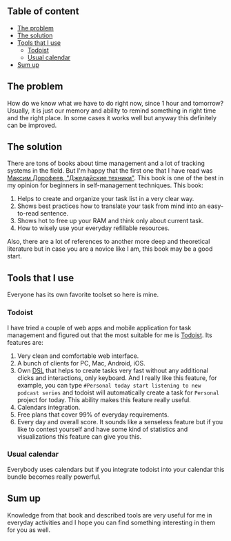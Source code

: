 ## Table of content
<!-- MarkdownTOC autolink="true" bracket="round" -->

- [The problem](#the-problem)
- [The solution](#the-solution)
- [Tools that I use](#tools-that-i-use)
	- [Todoist](#todoist)
	- [Usual calendar](#usual-calendar)
- [Sum up](#sum-up)

<!-- /MarkdownTOC -->

## The problem
How do we know what we have to do right now, since 1 hour and tomorrow? Usually, it is just our memory and ability to remind something in right time and the right place. In some cases it works well but anyway this definitely can be improved.

## The solution
There are tons of books about time management and a lot of tracking systems in the field. But I'm happy that the first one that I have read was [Максим Дорофеев, "Джедайские техники"][link_jedai_book]. This book is one of the best in my opinion for beginners in self-management techniques. This book:
1. Helps to create and organize your task list in a very clear way.
2. Shows best practices how to translate your task from mind into an easy-to-read sentence.
3. Shows hot to free up your RAM and think only about current task.
4. How to wisely use your everyday refillable resources.

Also, there are a lot of references to another more deep and theoretical literature but in case you are a novice like I am, this book may be a good start.

## Tools that I use
Everyone has its own favorite toolset so here is mine.

### Todoist
I have tried a couple of web apps and mobile application for task management and figured out that the most suitable for me is [Todoist][link_todoist]. Its features are:
1. Very clean and comfortable web interface.
2. A bunch of clients for PC, Mac, Android, iOS.
3. Own [DSL][link_dsl] that helps to create tasks very fast without any additional clicks and interactions, only keyboard. And I really like this feature, for example, you can type `#Personal today start listening to new podcast series` and todoist will automatically create a task for `Personal` project for today. This ability makes this feature really useful.
4. Calendars integration.
5. Free plans that cover 99% of everyday requirements.
6. Every day and overall score. It sounds like a senseless feature but if you like to contest yourself and have some kind of statistics and visualizations this feature can give you this.

### Usual calendar
Everybody uses calendars but if you integrate todoist into your calendar this bundle becomes really powerful.

## Sum up
Knowledge from that book and described tools are very useful for me in everyday activities and I hope you can find something interesting in them for you as well.

[link_jedai_book]: https://oz.by/books/more10584051.html
[link_todoist]: https://todoist.com
[link_dsl]: https://en.wikipedia.org/wiki/Domain-specific_language
